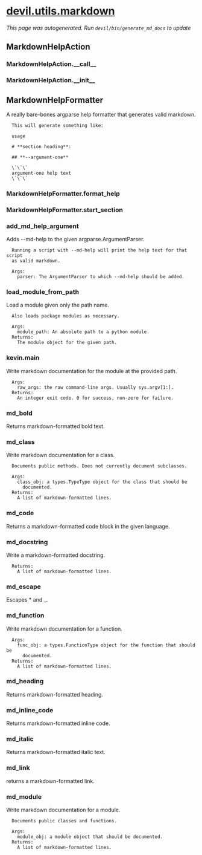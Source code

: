 # [devil.utils.markdown](https://chromium.googlesource.com/catapult.git/+/HEAD/devil/devil/utils/markdown.py)

*This page was autogenerated. Run `devil/bin/generate_md_docs` to update*

## MarkdownHelpAction

### MarkdownHelpAction.\_\_call\_\_

### MarkdownHelpAction.\_\_init\_\_

## MarkdownHelpFormatter

A really bare-bones argparse help formatter that generates valid markdown.
```
  This will generate something like:

  usage

  # **section heading**:

  ## **--argument-one**

  \`\`\`
  argument-one help text
  \`\`\`

```


### MarkdownHelpFormatter.format\_help

### MarkdownHelpFormatter.start\_section

### add\_md\_help\_argument

Adds --md-help to the given argparse.ArgumentParser.
```
  Running a script with --md-help will print the help text for that script
  as valid markdown.

  Args:
    parser: The ArgumentParser to which --md-help should be added.
```


### load\_module\_from\_path

Load a module given only the path name.
```
  Also loads package modules as necessary.

  Args:
    module_path: An absolute path to a python module.
  Returns:
    The module object for the given path.
```


### kevin.main

Write markdown documentation for the module at the provided path.
```
  Args:
    raw_args: the raw command-line args. Usually sys.argv[1:].
  Returns:
    An integer exit code. 0 for success, non-zero for failure.
```


### md\_bold

Returns markdown-formatted bold text.
### md\_class

Write markdown documentation for a class.
```
  Documents public methods. Does not currently document subclasses.

  Args:
    class_obj: a types.TypeType object for the class that should be
      documented.
  Returns:
    A list of markdown-formatted lines.
```


### md\_code

Returns a markdown-formatted code block in the given language.
### md\_docstring

Write a markdown-formatted docstring.
```
  Returns:
    A list of markdown-formatted lines.
```


### md\_escape

Escapes \* and \_.
### md\_function

Write markdown documentation for a function.
```
  Args:
    func_obj: a types.FunctionType object for the function that should be
      documented.
  Returns:
    A list of markdown-formatted lines.
```


### md\_heading

Returns markdown-formatted heading.
### md\_inline\_code

Returns markdown-formatted inline code.
### md\_italic

Returns markdown-formatted italic text.
### md\_link

returns a markdown-formatted link.
### md\_module

Write markdown documentation for a module.
```
  Documents public classes and functions.

  Args:
    module_obj: a module object that should be documented.
  Returns:
    A list of markdown-formatted lines.
```


